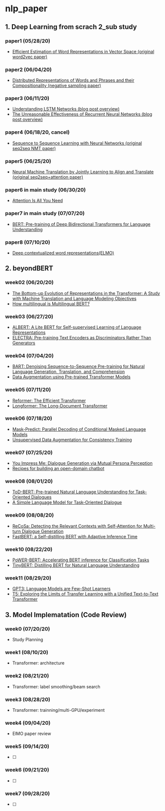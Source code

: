 # nlp_paper

## 1. Deep Learning from scrach 2_sub study

### paper1 (05/28/20)
- [Efficient Estimation of Word Representations in Vector Space (original word2vec paper)](https://arxiv.org/pdf/1301.3781.pdf)
### paper2 (06/04/20)
- [Distributed Representations of Words and Phrases and their Compositionality (negative sampling paper)](http://papers.nips.cc/paper/5021-distributed-representations-of-words-and-phrases-and-their-compositionality.pdf)
### paper3 (06/11/20)
- [Understanding LSTM Networks (blog post overview)](http://colah.github.io/posts/2015-08-Understanding-LSTMs/)
- [The Unreasonable Effectiveness of Recurrent Neural Networks (blog post overview)](http://karpathy.github.io/2015/05/21/rnn-effectiveness/)
### paper4 (06/18/20, cancel)
- [Sequence to Sequence Learning with Neural Networks (original seq2seq NMT paper)](https://arxiv.org/pdf/1409.3215.pdf)
### paper5 (06/25/20)
- [Neural Machine Translation by Jointly Learning to Align and Translate (original seq2seq+attention paper)](https://arxiv.org/pdf/1409.0473.pdf)
### paper6 in main study (06/30/20)
- [Attention Is All You Need](https://arxiv.org/pdf/1706.03762.pdf)
### paper7 in main study (07/07/20)
- [BERT: Pre-training of Deep Bidirectional Transformers for Language Understanding](https://arxiv.org/pdf/1810.04805.pdf)
### paper8 (07/10/20)
- [Deep contextualized word representations(ELMO)](https://arxiv.org/pdf/1802.05365.pdf)


## 2. beyondBERT

### week02 (06/20/20)
- [The Bottom-up Evolution of Representations in the Transformer: A Study with Machine Translation and Language Modeling Objectives](https://arxiv.org/abs/1909.01380)
- [How multilingual is Multilingual BERT?](https://arxiv.org/abs/1906.01502)
### week03 (06/27/20)
- [ALBERT: A Lite BERT for Self-supervised Learning of Language Representations](https://arxiv.org/abs/1909.11942)
- [ELECTRA: Pre-training Text Encoders as Discriminators Rather Than Generators](https://arxiv.org/abs/2003.10555)
### week04 (07/04/20)
- [BART: Denoising Sequence-to-Sequence Pre-training for Natural Language Generation, Translation, and Comprehension](https://arxiv.org/abs/1910.13461)
- [Data Augmentation using Pre-trained Transformer Models](https://arxiv.org/abs/2003.02245)
### week05 (07/11/20)
- [Reformer: The Efficient Transformer](https://arxiv.org/abs/2001.04451)
- [Longformer: The Long-Document Transformer](https://arxiv.org/abs/2004.05150)
### week06 (07/18/20)
- [Mask-Predict: Parallel Decoding of Conditional Masked Language Models](https://arxiv.org/abs/1904.09324)
- [Unsupervised Data Augmentation for Consistency Training](https://arxiv.org/abs/1904.12848)
### week07 (07/25/20)
- [You Impress Me: Dialogue Generation via Mutual Persona Perception](https://arxiv.org/abs/2004.05388)
- [Recipes for building an open-domain chatbot](https://arxiv.org/abs/2004.13637)
### week08 (08/01/20)
- [ToD-BERT: Pre-trained Natural Language Understanding for Task-Oriented Dialogues](https://arxiv.org/abs/2004.06871)
- [A Simple Language Model for Task-Oriented Dialogue](https://arxiv.org/abs/2005.00796)
### week09 (08/08/20)
- [ReCoSa: Detecting the Relevant Contexts with Self-Attention for Multi-turn Dialogue Generation](https://arxiv.org/abs/1907.05339)
- [FastBERT: a Self-distilling BERT with Adaptive Inference Time](https://arxiv.org/abs/2004.02178)
### week10 (08/22/20)
- [PoWER-BERT: Accelerating BERT inference for Classification Tasks](https://arxiv.org/abs/2001.08950)
- [TinyBERT: Distilling BERT for Natural Language Understanding](https://arxiv.org/abs/1909.10351)
### week11 (08/29/20)
- [GPT3: Language Models are Few-Shot Learners](https://arxiv.org/pdf/2005.14165.pdf)
- [T5: Exploring the Limits of Transfer Learning with a Unified Text-to-Text Transformer](https://arxiv.org/pdf/1910.10683.pdf)


## 3. Model Implematation (Code Review)

### week0 (07/20/20) 
 - Study Planning
 
### week1 (08/10/20) 
 - Transformer: architecture
 
### week2 (08/21/20)
- Transformer: label smoothing/beam search

### week3 (08/28/20)
- Transformer: trainning/multi-GPU/experiment

### week4 (09/04/20) 
 - ElMO paper review
 
### week5 (09/14/20)
- [ ]

### week6 (09/21/20)
- [ ]

### week7 (09/28/20)
- [ ]
